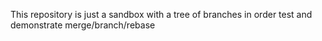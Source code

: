 This repository is just a sandbox with a tree of branches in order test and demonstrate merge/branch/rebase

